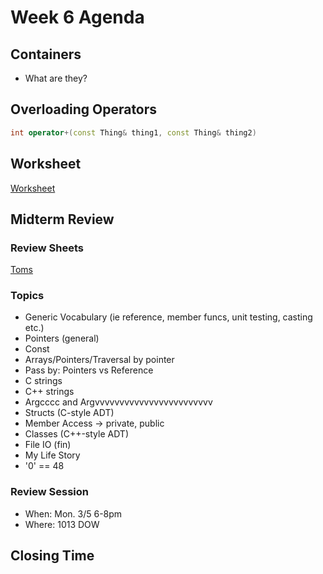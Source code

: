 # Week 6 Agenda

## Containers
- What are they?

## Overloading Operators
~~~cpp
int operator+(const Thing& thing1, const Thing& thing2)
~~~

## Worksheet
[Worksheet](https://drive.google.com/drive/u/1/folders/1DpcuBqHLsIe0zfmndPumN2nbHNaFMhCs)

## Midterm Review

### Review Sheets
[Toms](https://docs.google.com/document/d/1puQYFdXSDPcUMYnlenZ2I-i-gPgpuU1g_3cBPKTE3RA/edit)


### Topics
- Generic Vocabulary (ie reference, member funcs, unit testing, casting etc.)
- Pointers (general)
- Const
- Arrays/Pointers/Traversal by pointer
- Pass by: Pointers vs Reference
- C strings
- C++ strings
- Argcccc and Argvvvvvvvvvvvvvvvvvvvvvvvv
- Structs (C-style ADT)
- Member Access -> private, public
- Classes (C++-style ADT)
- File IO (fin)
- My Life Story
- '0' == 48

### Review Session
- When:		Mon. 3/5 6-8pm
- Where:	1013 DOW


## Closing Time

